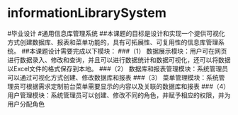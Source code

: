 # informationLibrarySystem
#毕业设计
#通用信息库管理系统
##本课题的目标是设计和实现一个提供可视化方式创建数据库、报表和菜单功能的，具有可拓展性、可复用性的信息库管理系统。
##本课题设计需要完成以下模块：
###（1）	数据展示模块：用户可在网页进行数据录入、修改和查询，并且可以进行数据统计和数据可视化，还可以将数据以Excel文件的格式保存到本地。
###（2）	数据库和报表管理模块：系统管理员可以通过可视化方式创建、修改数据库和报表
###（3）	菜单管理模块：系统管理员可根据需求定制前台菜单需要显示的内容以及关联的数据库和报表
###（4）	用户管理模块：系统管理员可以创建、修改不同的角色，并赋予相应的权限，并为用户分配角色
